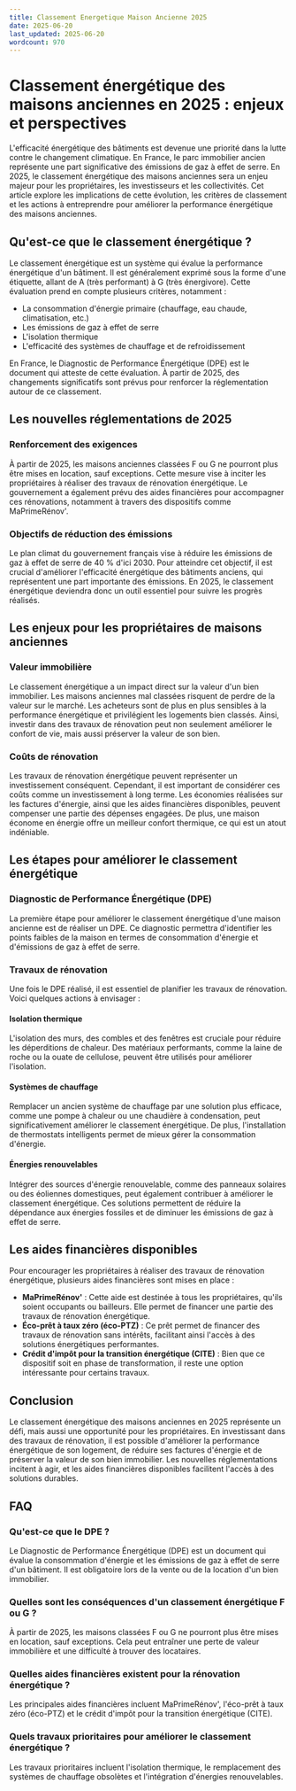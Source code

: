 ```yaml
---
title: Classement Energetique Maison Ancienne 2025
date: 2025-06-20
last_updated: 2025-06-20
wordcount: 970
---
```


# Classement énergétique des maisons anciennes en 2025 : enjeux et perspectives

L'efficacité énergétique des bâtiments est devenue une priorité dans la lutte contre le changement climatique. En France, le parc immobilier ancien représente une part significative des émissions de gaz à effet de serre. En 2025, le classement énergétique des maisons anciennes sera un enjeu majeur pour les propriétaires, les investisseurs et les collectivités. Cet article explore les implications de cette évolution, les critères de classement et les actions à entreprendre pour améliorer la performance énergétique des maisons anciennes.

## Qu'est-ce que le classement énergétique ?

Le classement énergétique est un système qui évalue la performance énergétique d'un bâtiment. Il est généralement exprimé sous la forme d'une étiquette, allant de A (très performant) à G (très énergivore). Cette évaluation prend en compte plusieurs critères, notamment :

- La consommation d'énergie primaire (chauffage, eau chaude, climatisation, etc.)
- Les émissions de gaz à effet de serre
- L'isolation thermique
- L'efficacité des systèmes de chauffage et de refroidissement

En France, le Diagnostic de Performance Énergétique (DPE) est le document qui atteste de cette évaluation. À partir de 2025, des changements significatifs sont prévus pour renforcer la réglementation autour de ce classement.

## Les nouvelles réglementations de 2025

### Renforcement des exigences

À partir de 2025, les maisons anciennes classées F ou G ne pourront plus être mises en location, sauf exceptions. Cette mesure vise à inciter les propriétaires à réaliser des travaux de rénovation énergétique. Le gouvernement a également prévu des aides financières pour accompagner ces rénovations, notamment à travers des dispositifs comme MaPrimeRénov'.

### Objectifs de réduction des émissions

Le plan climat du gouvernement français vise à réduire les émissions de gaz à effet de serre de 40 % d'ici 2030. Pour atteindre cet objectif, il est crucial d'améliorer l'efficacité énergétique des bâtiments anciens, qui représentent une part importante des émissions. En 2025, le classement énergétique deviendra donc un outil essentiel pour suivre les progrès réalisés.

## Les enjeux pour les propriétaires de maisons anciennes

### Valeur immobilière

Le classement énergétique a un impact direct sur la valeur d'un bien immobilier. Les maisons anciennes mal classées risquent de perdre de la valeur sur le marché. Les acheteurs sont de plus en plus sensibles à la performance énergétique et privilégient les logements bien classés. Ainsi, investir dans des travaux de rénovation peut non seulement améliorer le confort de vie, mais aussi préserver la valeur de son bien.

### Coûts de rénovation

Les travaux de rénovation énergétique peuvent représenter un investissement conséquent. Cependant, il est important de considérer ces coûts comme un investissement à long terme. Les économies réalisées sur les factures d'énergie, ainsi que les aides financières disponibles, peuvent compenser une partie des dépenses engagées. De plus, une maison économe en énergie offre un meilleur confort thermique, ce qui est un atout indéniable.

## Les étapes pour améliorer le classement énergétique

### Diagnostic de Performance Énergétique (DPE)

La première étape pour améliorer le classement énergétique d'une maison ancienne est de réaliser un DPE. Ce diagnostic permettra d'identifier les points faibles de la maison en termes de consommation d'énergie et d'émissions de gaz à effet de serre.

### Travaux de rénovation

Une fois le DPE réalisé, il est essentiel de planifier les travaux de rénovation. Voici quelques actions à envisager :

#### Isolation thermique

L'isolation des murs, des combles et des fenêtres est cruciale pour réduire les déperditions de chaleur. Des matériaux performants, comme la laine de roche ou la ouate de cellulose, peuvent être utilisés pour améliorer l'isolation.

#### Systèmes de chauffage

Remplacer un ancien système de chauffage par une solution plus efficace, comme une pompe à chaleur ou une chaudière à condensation, peut significativement améliorer le classement énergétique. De plus, l'installation de thermostats intelligents permet de mieux gérer la consommation d'énergie.

#### Énergies renouvelables

Intégrer des sources d'énergie renouvelable, comme des panneaux solaires ou des éoliennes domestiques, peut également contribuer à améliorer le classement énergétique. Ces solutions permettent de réduire la dépendance aux énergies fossiles et de diminuer les émissions de gaz à effet de serre.

## Les aides financières disponibles

Pour encourager les propriétaires à réaliser des travaux de rénovation énergétique, plusieurs aides financières sont mises en place :

- **MaPrimeRénov'** : Cette aide est destinée à tous les propriétaires, qu'ils soient occupants ou bailleurs. Elle permet de financer une partie des travaux de rénovation énergétique.
- **Éco-prêt à taux zéro (éco-PTZ)** : Ce prêt permet de financer des travaux de rénovation sans intérêts, facilitant ainsi l'accès à des solutions énergétiques performantes.
- **Crédit d'impôt pour la transition énergétique (CITE)** : Bien que ce dispositif soit en phase de transformation, il reste une option intéressante pour certains travaux.

## Conclusion

Le classement énergétique des maisons anciennes en 2025 représente un défi, mais aussi une opportunité pour les propriétaires. En investissant dans des travaux de rénovation, il est possible d'améliorer la performance énergétique de son logement, de réduire ses factures d'énergie et de préserver la valeur de son bien immobilier. Les nouvelles réglementations incitent à agir, et les aides financières disponibles facilitent l'accès à des solutions durables.

## FAQ

### Qu'est-ce que le DPE ?

Le Diagnostic de Performance Énergétique (DPE) est un document qui évalue la consommation d'énergie et les émissions de gaz à effet de serre d'un bâtiment. Il est obligatoire lors de la vente ou de la location d'un bien immobilier.

### Quelles sont les conséquences d'un classement énergétique F ou G ?

À partir de 2025, les maisons classées F ou G ne pourront plus être mises en location, sauf exceptions. Cela peut entraîner une perte de valeur immobilière et une difficulté à trouver des locataires.

### Quelles aides financières existent pour la rénovation énergétique ?

Les principales aides financières incluent MaPrimeRénov', l'éco-prêt à taux zéro (éco-PTZ) et le crédit d'impôt pour la transition énergétique (CITE).

### Quels travaux prioritaires pour améliorer le classement énergétique ?

Les travaux prioritaires incluent l'isolation thermique, le remplacement des systèmes de chauffage obsolètes et l'intégration d'énergies renouvelables.